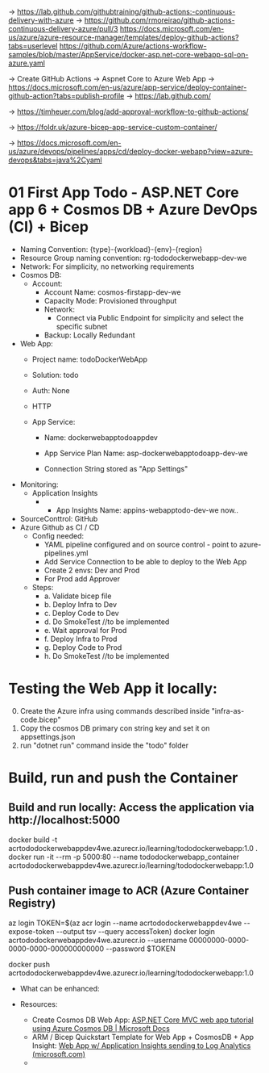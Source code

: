 -> https://lab.github.com/githubtraining/github-actions:-continuous-delivery-with-azure
	-> https://github.com/rmoreirao/github-actions-continuous-delivery-azure/pull/3
	https://docs.microsoft.com/en-us/azure/azure-resource-manager/templates/deploy-github-actions?tabs=userlevel
	https://github.com/Azure/actions-workflow-samples/blob/master/AppService/docker-asp.net-core-webapp-sql-on-azure.yaml

-> Create GitHub Actions -> Aspnet Core to Azure Web App
-> https://docs.microsoft.com/en-us/azure/app-service/deploy-container-github-action?tabs=publish-profile
-> https://lab.github.com/

-> https://timheuer.com/blog/add-approval-workflow-to-github-actions/ 

-> https://foldr.uk/azure-bicep-app-service-custom-container/

-> https://docs.microsoft.com/en-us/azure/devops/pipelines/apps/cd/deploy-docker-webapp?view=azure-devops&tabs=java%2Cyaml

# 01 First App Todo - ASP.NET Core app 6 + Cosmos DB + Azure DevOps (CI) + Bicep

* Naming Convention: {type}-{workload}-{env}-{region}
* Resource Group naming convention: rg-tododockerwebapp-dev-we
* Network: For simplicity, no networking requirements
* Cosmos DB:
	* Account:
		* Account Name: cosmos-firstapp-dev-we
		* Capacity Mode: Provisioned throughput
		* Network:
			* Connect via Public Endpoint for simplicity and select the specific subnet
		* Backup: Locally Redundant
* Web App:
	* Project name: todoDockerWebApp
	* Solution: todo
	* Auth: None
	* HTTP
	
	* App Service:
		* Name: dockerwebapptodoappdev
		* App Service Plan Name: asp-dockerwebapptodoapp-dev-we
		
		* Connection String stored as "App Settings"
* Monitoring:
	* Application Insights
    	* * App Insights Name: appins-webapptodo-dev-we now.. 
* SourceConttrol: GitHub 
* Azure Github as CI / CD
	* Config needed:
		* YAML pipeline configured and on source control - point to azure-pipelines.yml
		* Add Service Connection to be able to deploy to the Web App
		* Create 2 envs: Dev and Prod
		* For Prod add Approver
	* Steps:
		* a. Validate bicep file
		* b. Deploy Infra to Dev
		* c. Deploy Code to Dev
		* d. Do SmokeTest //to be implemented
		* e. Wait approval for Prod
		* f. Deploy Infra to Prod
		* g. Deploy Code to Prod
		* h. Do SmokeTest //to be implemented

# Testing the Web App it locally:
0) Create the Azure infra using commands described inside "infra-as-code.bicep"
1) Copy the cosmos DB primary con string key and set it on appsettings.json
2) run "dotnet run" command inside the "todo" folder

# Build, run and push the Container
## Build and run locally: Access the application via http://localhost:5000 
docker build -t acrtododockerwebappdev4we.azurecr.io/learning/tododockerwebapp:1.0 .
docker run -it --rm -p 5000:80 --name tododockerwebapp_container acrtododockerwebappdev4we.azurecr.io/learning/tododockerwebapp:1.0

## Push container image to ACR (Azure Container Registry)
az login
TOKEN=$(az acr login --name acrtododockerwebappdev4we --expose-token --output tsv --query accessToken)
docker login acrtododockerwebappdev4we.azurecr.io --username 00000000-0000-0000-0000-000000000000 --password $TOKEN

docker push acrtododockerwebappdev4we.azurecr.io/learning/tododockerwebapp:1.0

* What can be enhanced:
	
* Resources:
	* Create Cosmos DB Web App: [ASP.NET Core MVC web app tutorial using Azure Cosmos DB | Microsoft Docs](https://docs.microsoft.com/en-us/azure/cosmos-db/sql/sql-api-dotnet-application)
    * ARM / Bicep Quickstart Template for Web App + CosmosDB + App Insight: [Web App w/ Application Insights sending to Log Analytics (microsoft.com)](https://azure.microsoft.com/en-us/resources/templates/web-app-loganalytics/)
    * 